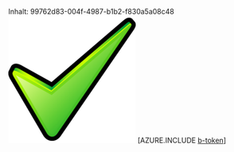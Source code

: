 Inhalt: 99762d83-004f-4987-b1b2-f830a5a08c48![Bild](89e75131-c3cc-4af5-b0c4-37b4cac146c9.png)
[AZURE.INCLUDE [b-token](63e482fb-0f66-4417-8002-4776ea06786d.md)]
